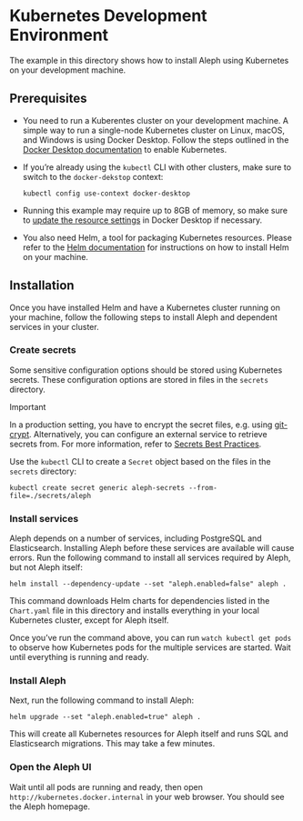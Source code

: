 # Kubernetes Development Environment

The example in this directory shows how to install Aleph using Kubernetes on your development machine.

## Prerequisites

* You need to run a Kuberentes cluster on your development machine. A simple way to run a single-node Kubernetes cluster on Linux, macOS, and Windows is using Docker Desktop. Follow the steps outlined in the [Docker Desktop documentation](https://docs.docker.com/desktop/kubernetes/) to enable Kubernetes.

* If you’re already using the `kubectl` CLI with other clusters, make sure to switch to the `docker-dekstop` context:
  
  ```
  kubectl config use-context docker-desktop
  ```

* Running this example may require up to 8GB of memory, so make sure to [update the resource settings](https://docs.docker.com/desktop/settings/mac/#resources) in Docker Desktop if necessary.

* You also need Helm, a tool for packaging Kubernetes resources. Please refer to the [Helm documentation](https://helm.sh/docs/intro/install/) for instructions on how to install Helm on your machine.

## Installation

Once you have installed Helm and have a Kubernetes cluster running on your machine, follow the following steps to install Aleph and dependent services in your cluster.

### Create secrets

Some sensitive configuration options should be stored using Kubernetes secrets. These configuration options are stored in files in the `secrets` directory.

> [!IMPORTANT]  
> In a production setting, you have to encrypt the secret files, e.g. using [git-crypt](https://github.com/AGWA/git-crypt). Alternatively, you can configure an external service to retrieve secrets from. For more information, refer to [Secrets Best Practices](https://kubernetes.io/docs/concepts/security/secrets-good-practices/).

Use the `kubectl` CLI to create a `Secret` object based on the files in the `secrets` directory:

```
kubectl create secret generic aleph-secrets --from-file=./secrets/aleph
```

### Install services

Aleph depends on a number of services, including PostgreSQL and Elasticsearch. Installing Aleph before these services are available will cause errors. Run the following command to install all services required by Aleph, but not Aleph itself:

```
helm install --dependency-update --set "aleph.enabled=false" aleph .
```

This command downloads Helm charts for dependencies listed in the `Chart.yaml` file in this directory and installs everything in your local Kubernetes cluster, except for Aleph itself.

Once you’ve run the command above, you can run `watch kubectl get pods` to observe how Kubernetes pods for the multiple services are started. Wait until everything is running and ready.

### Install Aleph

Next, run the following command to install Aleph:

```
helm upgrade --set "aleph.enabled=true" aleph .
```

This will create all Kubernetes resources for Aleph itself and runs SQL and Elasticsearch migrations. This may take a few minutes.

### Open the Aleph UI

Wait until all pods are running and ready, then open `http://kubernetes.docker.internal` in your web browser. You should see the Aleph homepage.

